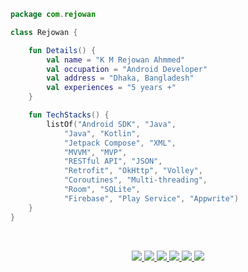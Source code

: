 ``` Kotlin
package com.rejowan

class Rejowan {

    fun Details() {
        val name = "K M Rejowan Ahmmed"
        val occupation = "Android Developer"
        val address = "Dhaka, Bangladesh"
        val experiences = "5 years +"
    }

    fun TechStacks() {
        listOf("Android SDK", "Java",
            "Java", "Kotlin",
            "Jetpack Compose", "XML",
            "MVVM", "MVP",
            "RESTful API", "JSON",
            "Retrofit", "OkHttp", "Volley",
            "Coroutines", "Multi-threading",
            "Room", "SQLite",
            "Firebase", "Play Service", "Appwrite")
    }
}
```
<br>

<p align="center"> <a href="https://www.linkedin.com/in/ahmmedrejowan/"><img src="https://img.shields.io/badge/LinkedIn-%20-grey?style=flat&logo=linkedin&logoColor=white&labelColor=0077B5" /> </a> <a href="https://twitter.com/ahmmedrejowan"> <img src="https://img.shields.io/badge/Twitter-%20-grey?style=flat&logo=twitter&logoColor=white&labelColor=1DA1F2" /> </a> <a href="https://dev.to/ahmmedrejowan">  <img src="https://img.shields.io/badge/Dev-%20-grey?style=flat&logo=dev-dot-to&logoColor=white&labelColor=0A0A0A" /> </a>  <a href="https://stackoverflow.com/users/9932194/k-m-rejowan-ahmmed"> <img src="https://img.shields.io/badge/Stack_Overflow-%20-grey?style=flat&logo=stack-overflow&logoColor=white&labelColor=FE7A16" /> </a> <a href="https://www.facebook.com/ahmmedrejowan/"> <img src="https://img.shields.io/badge/Facebook-%20-grey?style=flat&logo=facebook&logoColor=white&labelColor=1877F2" /> </a>  <a href="mailto:kmrejowan@gmail.com">  <img src="https://img.shields.io/badge/Gmail-%20-grey?style=flat&logo=Gmail&logoColor=white&labelColor=D14836" /> </p>

